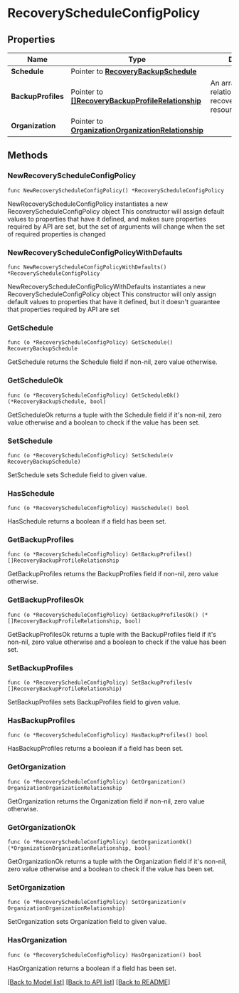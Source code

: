 # RecoveryScheduleConfigPolicy

## Properties

Name | Type | Description | Notes
------------ | ------------- | ------------- | -------------
**Schedule** | Pointer to [**RecoveryBackupSchedule**](recovery.BackupSchedule.md) |  | [optional] 
**BackupProfiles** | Pointer to [**[]RecoveryBackupProfileRelationship**](recovery.BackupProfile.Relationship.md) | An array of relationships to recoveryBackupProfile resources. | [optional] 
**Organization** | Pointer to [**OrganizationOrganizationRelationship**](organization.Organization.Relationship.md) |  | [optional] 

## Methods

### NewRecoveryScheduleConfigPolicy

`func NewRecoveryScheduleConfigPolicy() *RecoveryScheduleConfigPolicy`

NewRecoveryScheduleConfigPolicy instantiates a new RecoveryScheduleConfigPolicy object
This constructor will assign default values to properties that have it defined,
and makes sure properties required by API are set, but the set of arguments
will change when the set of required properties is changed

### NewRecoveryScheduleConfigPolicyWithDefaults

`func NewRecoveryScheduleConfigPolicyWithDefaults() *RecoveryScheduleConfigPolicy`

NewRecoveryScheduleConfigPolicyWithDefaults instantiates a new RecoveryScheduleConfigPolicy object
This constructor will only assign default values to properties that have it defined,
but it doesn't guarantee that properties required by API are set

### GetSchedule

`func (o *RecoveryScheduleConfigPolicy) GetSchedule() RecoveryBackupSchedule`

GetSchedule returns the Schedule field if non-nil, zero value otherwise.

### GetScheduleOk

`func (o *RecoveryScheduleConfigPolicy) GetScheduleOk() (*RecoveryBackupSchedule, bool)`

GetScheduleOk returns a tuple with the Schedule field if it's non-nil, zero value otherwise
and a boolean to check if the value has been set.

### SetSchedule

`func (o *RecoveryScheduleConfigPolicy) SetSchedule(v RecoveryBackupSchedule)`

SetSchedule sets Schedule field to given value.

### HasSchedule

`func (o *RecoveryScheduleConfigPolicy) HasSchedule() bool`

HasSchedule returns a boolean if a field has been set.

### GetBackupProfiles

`func (o *RecoveryScheduleConfigPolicy) GetBackupProfiles() []RecoveryBackupProfileRelationship`

GetBackupProfiles returns the BackupProfiles field if non-nil, zero value otherwise.

### GetBackupProfilesOk

`func (o *RecoveryScheduleConfigPolicy) GetBackupProfilesOk() (*[]RecoveryBackupProfileRelationship, bool)`

GetBackupProfilesOk returns a tuple with the BackupProfiles field if it's non-nil, zero value otherwise
and a boolean to check if the value has been set.

### SetBackupProfiles

`func (o *RecoveryScheduleConfigPolicy) SetBackupProfiles(v []RecoveryBackupProfileRelationship)`

SetBackupProfiles sets BackupProfiles field to given value.

### HasBackupProfiles

`func (o *RecoveryScheduleConfigPolicy) HasBackupProfiles() bool`

HasBackupProfiles returns a boolean if a field has been set.

### GetOrganization

`func (o *RecoveryScheduleConfigPolicy) GetOrganization() OrganizationOrganizationRelationship`

GetOrganization returns the Organization field if non-nil, zero value otherwise.

### GetOrganizationOk

`func (o *RecoveryScheduleConfigPolicy) GetOrganizationOk() (*OrganizationOrganizationRelationship, bool)`

GetOrganizationOk returns a tuple with the Organization field if it's non-nil, zero value otherwise
and a boolean to check if the value has been set.

### SetOrganization

`func (o *RecoveryScheduleConfigPolicy) SetOrganization(v OrganizationOrganizationRelationship)`

SetOrganization sets Organization field to given value.

### HasOrganization

`func (o *RecoveryScheduleConfigPolicy) HasOrganization() bool`

HasOrganization returns a boolean if a field has been set.


[[Back to Model list]](../README.md#documentation-for-models) [[Back to API list]](../README.md#documentation-for-api-endpoints) [[Back to README]](../README.md)


